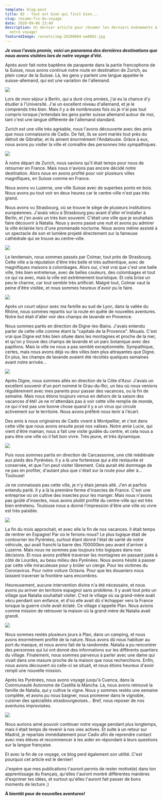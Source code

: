 ```yaml
---
template: blog-post
title: B2 - Tout est bien qui finit bien...
slug: resume-fin-du-voyage
date: 2020-09-06 13:49
description: Un dernier article pour résumer les derniers évènements à la fin de
  notre voyage!
featuredImage: /assets/img-20200804-wa0083.jpg
---
```

***Je vous l'avais promis, voici un panorama des dernières destinations que nous avons visitées lors de notre voyage d'été.***

Après avoir fait notre baptême de parapente dans la partie francophone de la Suisse, nous avons continué notre route en destination de Zurich, au plein coeur de la Suisse. Là, les gens y parlent une langue appelée le suisse-allemand, qui est une variation de l'allemand.

![](/assets/img-20200803-wa0012.jpg)

Lors de mon séjour à Berlin, qui a duré cinq années, j'ai eu la chance d'y étudier à l'Université. J'ai un excellent niveau d'allemand, et je le comprends très bien. Mais il y a de nombreuses fois où je n'ai pas tout compris lorsque j'entendais les gens parler suisse allemand autour de moi, tant c'est une langue différente de l'allemand standard.

Zurich est une ville très agréable, nous l'avons découverte avec des amis que nous connaissons de Cadix. De fait, ils se sont mariés tout près du détroit de Gibraltar, et ils aiment énormément l'Andalousie. Grâce à eux, nous avons pu visiter la ville et connaître des personnes très sympathiques.

![](/assets/img-20200804-wa0002.jpg)

À notre départ de Zurich, nous savions qu'il était temps pour nous de retourner en France. Mais nous n'avions pas encore décidé notre destination. Alors nous en avons profité pour voir plusieurs villes magnifiques, en Suisse comme en France.

Nous avons vu Luzerne, une ville Suisse avec de superbes ponts en bois. Nous avons pu tout voir en deux heures car le centre-ville n'est pas très grand.

Nous avons vu Strasbourg, où se trouve le siège de plusieurs institutions européennes. J'avais vécu à Strasbourg peu avant d'aller m'installer à Berlin, et j'en avais un très bon souvenir. C'était une ville que je souhaitais faire découvrir à Natalia. Nous y avons passé une nuit et avons pu admirer la ville éclairée lors d'une promenade nocturne. Nous avons même assisté à un spectacle de son et lumière projeté directement sur la fameuse cathédrale qui se trouve au centre-ville.

![](/assets/img-20200804-wa0018.jpg)

Le lendemain, nous sommes passés par Colmar, tout près de Strasbourg. Cette ville a la réputation d'être très belle et très authentique, avec de magnifiques maisons à colombages. Alors oui, c'est vrai que c'est une belle ville, très bien entretenue, avec de belles couleurs, des colombages et tout ce qui va avec, mais la ville est extrêmement touristique. Et cela brise un peu le charme, car tout semble très artificiel. Malgré tout, Colmar vaut la peine d'être visitée, et nous sommes heureux d'avoir pu le faire.

![](/assets/img-20200804-wa0052.jpg)

Après un court séjour avec ma famille au sud de Lyon, dans la vallée du Rhône, nous sommes repartis sur la route en quête de nouvelles aventures. Notre but était d'aller voir des champs de lavande en Provence.

Nous sommes partis en direction de Digne-les-Bains. J'avais entendu parler de cette ville comme étant la "capitale de la Provence". Mouais. C'est vrai que Digne est très bien située dans les montagnes et proche de la mer, et qu'on y trouve des champs de lavande et un parc botanique avec des papillons. Mais la ville ne nous a pas semblé exceptionnelle. Sympathique, certes, mais nous avons déjà vu des villes bien plus attrayantes que Digne. En plus, les champs de lavande avaient été récoltés quelques semaines avant notre arrivée...

![](/assets/img-20200804-wa0010.jpg)

Après Digne, nous sommes allés en direction de la Côte d'Azur. J'avais un excellent souvenir d'un port nommé le Grau-du-Roi, un lieu où nous venions régulièrement avec mes parents pour passer des vacances, ou la fin de semaine. Mais nous étions toujours venus en dehors de la saison des vacances d'été! Je ne m'attendais pas à voir cette ville remplie de monde, ce qui n'est pas une bonne chose quand il y a un virus qui circule activement sur le territoire. Nous avons préféré nous tenir à l'écart.

Des amis à nous originaires de Cadix vivent à Montpellier, et c'est dans cette ville que nous avons ensuite posé nos valises. Notre amie Lucie, qui vient d'être maman, nous a fait une visite guidée du centre, et cela nous a paru être une ville où il fait bon vivre. Très jeune, et très dynamique.

![](/assets/img-20200821-wa0069.jpg)

Puis nous sommes partis en direction de Carcassonne, une cité médiévale aux pieds des Pyrénées. Il y a là une forteresse qui a été restaurée et conservée, et que l'on peut visiter librement. Cela aurait été dommage de ne pas en profiter, d'autant plus que c'était sur la route pour aller à... Toulouse!

Je ne connaissais pas cette ville, je n'y étais jamais allé. J'en ai parfois entendu parlé. Il y a là la première ferme d'insectes de France. C'est une entreprise où on cultive des insectes pour les manger. Mais nous n'avons pas goûté d'insectes, nous avons plutôt profité du centre-ville qui est très bien entretenu. Toulouse nous a donné l'impression d'être une ville où vivre est très paisible.

![](/assets/img-20200822-wa0019.jpg)

La fin du mois approchait, et avec elle la fin de nos vacances. Il était temps de rentrer en Espagne! Par où le ferions-nous? Le plus logique était de contourner les Pyrénées, surtout étant donné l'état de santé de notre véhicule, qui avait franchi la barre des 700000km peu avant d'arriver à Luzerne. Mais nous ne sommes pas toujours très logiques dans nos décisions. Et nous avons préféré traverser les montagnes en passant juste à côté de Lourdes, au beau milieu des Pyrénées. Nous avons hésité à passer par cette ville miraculeuse pour y brûler un cierge. Pour les victimes du Coronavirus. Pour notre voiture Octavia. Pour que les douaniers nous laissent traverser la frontière sans encombres.

Heureusement, aucune intervention divine n'a été nécessaire, et nous avons pu arriver en territoire espagnol sans problème. Il y avait tout près un village que Natalia souhaitait visiter. C'est le village où sa grand-mère avait vécu pendant son enfance, et d'où elle avait dû s'échapper vers la France lorsque la guerre civile avait éclaté. Ce village s'appelle Plan. Nous avions comme mission de retrouver la maison où la grand-mère de Natalia avait grandi.

![](/assets/img-20200822-wa0051.jpg)

Nous sommes restés plusieurs jours à Plan, dans un camping, et nous avons énormément profité de la nature. Nous avons dû nous habituer au port du masque, et nous avons fait de la randonnée. Natalia a pu rencontrer des personnes qui lui ont donné des informations sur les différents quartiers du village. Finalement, nous sommes parvenus à parler avec une dame qui vivait dans une masure proche de la maison que nous recherchions. Enfin, nous avons découvert où celle-ci se situait, et nous étions heureux d'avoir rempli une nouvelle mission.

Après les Pyrénées, nous avons voyagé jusqu'à Cuenca, dans la Communauté Autonome de Castilla la Mancha. Là, nous avons retrouvé la famille de Natalia, qui y cultive la vigne. Nous y sommes restés une semaine complète, et avons pu nous baigner, nous promener dans le vignoble, cuisiner des spécialités strasbourgeoises... Bref, nous reposer de nos aventures improvisées.

![](/assets/img-20200822-wa0043.jpg)

Nous aurions aimé pouvoir continuer notre voyage pendant plus longtemps, mais il était temps de revenir à nos vies actives. Et suite à un retour sur Madrid, je repartais immédiatement pour Cadix afin de reprendre contact avec mes élèves et recommencer à les aider en répondant à leurs questions sur la langue française.

Et avec la fin de ce voyage, ce blog perd également son utilité. C'est pourquoi cet article est le dernier!

J'espère que mes publications t'auront permis de rester motivé(e) dans ton apprentissage du français, qu'elles t'auront montré différentes manières d'exprimer tes idées, et surtout qu'elles t'auront fait passer de bons moments de lecture ;)

**À bientôt pour de nouvelles aventures!**